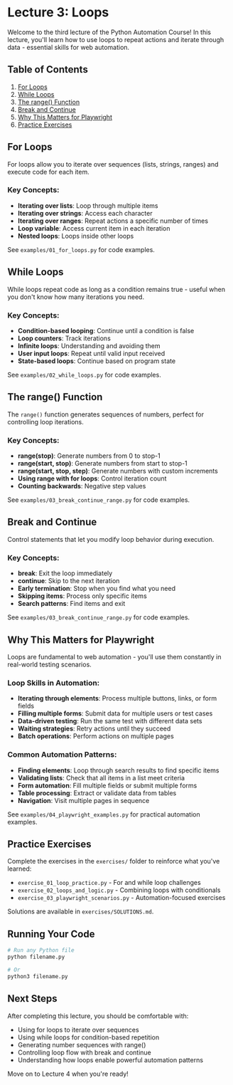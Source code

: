 # Lecture 3: Loops

Welcome to the third lecture of the Python Automation Course! In this lecture, you'll learn how to use loops to repeat actions and iterate through data - essential skills for web automation.

## Table of Contents
1. [For Loops](#for-loops)
2. [While Loops](#while-loops)
3. [The range() Function](#the-range-function)
4. [Break and Continue](#break-and-continue)
5. [Why This Matters for Playwright](#why-this-matters-for-playwright)
6. [Practice Exercises](#practice-exercises)

## For Loops

For loops allow you to iterate over sequences (lists, strings, ranges) and execute code for each item.

### Key Concepts:
- **Iterating over lists**: Loop through multiple items
- **Iterating over strings**: Access each character
- **Iterating over ranges**: Repeat actions a specific number of times
- **Loop variable**: Access current item in each iteration
- **Nested loops**: Loops inside other loops

See `examples/01_for_loops.py` for code examples.

## While Loops

While loops repeat code as long as a condition remains true - useful when you don't know how many iterations you need.

### Key Concepts:
- **Condition-based looping**: Continue until a condition is false
- **Loop counters**: Track iterations
- **Infinite loops**: Understanding and avoiding them
- **User input loops**: Repeat until valid input received
- **State-based loops**: Continue based on program state

See `examples/02_while_loops.py` for code examples.

## The range() Function

The `range()` function generates sequences of numbers, perfect for controlling loop iterations.

### Key Concepts:
- **range(stop)**: Generate numbers from 0 to stop-1
- **range(start, stop)**: Generate numbers from start to stop-1
- **range(start, stop, step)**: Generate numbers with custom increments
- **Using range with for loops**: Control iteration count
- **Counting backwards**: Negative step values

See `examples/03_break_continue_range.py` for code examples.

## Break and Continue

Control statements that let you modify loop behavior during execution.

### Key Concepts:
- **break**: Exit the loop immediately
- **continue**: Skip to the next iteration
- **Early termination**: Stop when you find what you need
- **Skipping items**: Process only specific items
- **Search patterns**: Find items and exit

See `examples/03_break_continue_range.py` for code examples.

## Why This Matters for Playwright

Loops are fundamental to web automation - you'll use them constantly in real-world testing scenarios.

### Loop Skills in Automation:
- **Iterating through elements**: Process multiple buttons, links, or form fields
- **Filling multiple forms**: Submit data for multiple users or test cases
- **Data-driven testing**: Run the same test with different data sets
- **Waiting strategies**: Retry actions until they succeed
- **Batch operations**: Perform actions on multiple pages

### Common Automation Patterns:
- **Finding elements**: Loop through search results to find specific items
- **Validating lists**: Check that all items in a list meet criteria
- **Form automation**: Fill multiple fields or submit multiple forms
- **Table processing**: Extract or validate data from tables
- **Navigation**: Visit multiple pages in sequence

See `examples/04_playwright_examples.py` for practical automation examples.

## Practice Exercises

Complete the exercises in the `exercises/` folder to reinforce what you've learned:
- `exercise_01_loop_practice.py` - For and while loop challenges
- `exercise_02_loops_and_logic.py` - Combining loops with conditionals
- `exercise_03_playwright_scenarios.py` - Automation-focused exercises

Solutions are available in `exercises/SOLUTIONS.md`.

## Running Your Code

```bash
# Run any Python file
python filename.py

# Or
python3 filename.py
```

## Next Steps

After completing this lecture, you should be comfortable with:
- Using for loops to iterate over sequences
- Using while loops for condition-based repetition
- Generating number sequences with range()
- Controlling loop flow with break and continue
- Understanding how loops enable powerful automation patterns

Move on to Lecture 4 when you're ready!
